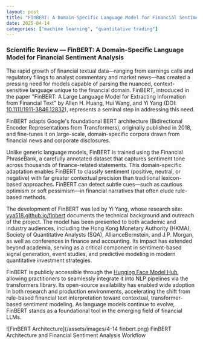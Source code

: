 ```yaml
---
layout: post
title: "FinBERT: A Domain-Specific Language Model for Financial Sentiment Analysis"
date: 2025-04-14
categories: ["machine learning", "quantitative trading"]
---
```


<style>
  /* Custom styling for this post */
  .post-content {
    font-size: 18px;
    line-height: 1.8;
    margin-bottom: 30px;
  }
  
  .post-content p {
    margin-bottom: 20px;
    text-align: justify; /* Added text justification */
    hyphens: auto; /* Optional: adds hyphenation for better justified text */
  }
  
  .post-content h2 {
    font-size: 28px;
    margin-top: 40px;
    margin-bottom: 20px;
    color: #2c3e50;
  }
  
  /* Control image size */
  .post-content img {
    max-width: 70%;
    height: auto;
    display: block;
    margin: 30px auto;
    border-radius: 5px;
  }
  
  /* Add horizontal rule between sections */
  hr {
    margin: 40px 0;
    border: 0;
    height: 1px;
    background-image: linear-gradient(to right, rgba(0, 0, 0, 0), rgba(0, 0, 0, 0.75), rgba(0, 0, 0, 0));
  }
  
  /* Image caption styling */
  .image-caption {
    text-align: center;
    font-style: italic;
    margin-top: 10px;
    color: #555;
  }
</style>

### Scientific Review — FinBERT: A Domain-Specific Language Model for Financial Sentiment Analysis
The rapid growth of financial textual data—ranging from earnings calls and regulatory filings to analyst commentary and market news—has created a pressing need for models capable of parsing the nuanced, context-sensitive language unique to the financial domain.
FinBERT, introduced in the paper "FinBERT: A Large Language Model for Extracting Information from Financial Text" by Allen H. Huang, Hui Wang, and Yi Yang (DOI: <a href="https://doi.org/10.1111/1911-3846.12832" target="_blank">10.1111/1911-3846.12832</a>), represents a seminal step in addressing this need.

FinBERT adapts Google's foundational BERT architecture (Bidirectional Encoder Representations from Transformers), originally published in 2018, and fine-tunes it on large-scale, domain-specific corpora drawn from financial news and corporate disclosures.

Unlike generic language models, FinBERT is trained using the Financial PhraseBank, a carefully annotated dataset that captures sentiment tone across thousands of finance-related statements. This domain-specific adaptation enables FinBERT to classify sentiment (positive, neutral, or negative) with far greater contextual precision than traditional lexicon-based approaches.
FinBERT can detect subtle cues—such as cautious optimism or soft pessimism—in financial narratives that often elude rule-based methods.

The development of FinBERT was led by Yi Yang, whose research site: <a href="https://yya518.github.io/finbert" target="_blank">yya518.github.io/finbert</a> documents the technical background and outreach of the project. The model has been presented to both academic and industry audiences, including the Hong Kong Monetary Authority (HKMA), Society of Quantitative Analysts (SQA), AllianceBernstein, and J.P. Morgan, as well as conferences in finance and accounting.
Its impact has extended beyond academia, serving as a critical component in sentiment-based signal generation, event studies, and predictive modeling in modern quantitative investment strategies.

FinBERT is publicly accessible through the <a href="https://huggingface.co/yiyanghkust/finbert-tone" target="_blank">Hugging Face Model Hub</a>, allowing practitioners to seamlessly integrate it into NLP pipelines via the transformers library. Its open-source availability has enabled wide adoption in both research and production environments, accelerating the shift from rule-based financial text interpretation toward contextual, transformer-based sentiment modeling.
As language models continue to evolve, FinBERT stands as a foundational tool in the emerging field of financial LLMs.

![FinBERT Architecture](/assets/images/4-14 finbert.png)
FinBERT Architecture and Financial Sentiment Analysis Workflow


